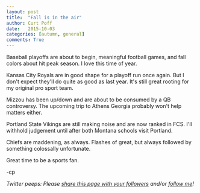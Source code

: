 ```yaml
---
layout: post
title:  "Fall is in the air"
author: Curt Poff
date:   2015-10-03
categories: [autumn, general]
comments: True
---
```


Baseball playoffs are about to begin, meaningful football games, and fall colors about hit peak season. I love this time of year.

<!--more-->

Kansas City Royals are in good shape for a playoff run once again. But I don't expect they'll do quite as good as last year. It's still great rooting for my original pro sport team.

Mizzou has been up/down and are about to be consumed by a QB controversy. The upcoming trip to Athens Georgia probably won't help matters either.

Portland State Vikings are still making noise and are now ranked in FCS. I'll withhold judgement until after both Montana schools visit Portland.

Chiefs are maddening, as always. Flashes of great, but always followed by something colossally unfortunate.

Great time to be a sports fan.

-cp

*Twitter peeps: Please
<a href="https://twitter.com/intent/tweet?url={{ site.url }}{{ page.url }}&text={{ page.title }}&via=cpoff" 
   target="_blank">
  share this page with your followers</a> 
and/or 
<a href="https://twitter.com/cpoff">
  follow me</a>!*
